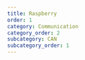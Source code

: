 ```yaml
---
title: Raspberry
order: 1
category: Communication
category_order: 2
subcategory: CAN
subcategory_order: 1
---
```

